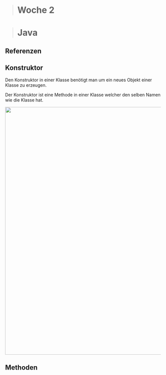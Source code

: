 > # Woche 2

> # Java

## Referenzen



## Konstruktor

Den Konstruktor in einer Klasse benötigt man um ein neues Objekt einer Klasse zu erzeugen. 

Der Konstruktor ist eine Methode in einer Klasse welcher den selben Namen wie die Klasse hat. 

<img src="/../../img/konstruktor.png" width="800">

## Methoden

